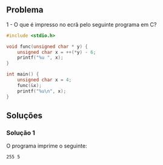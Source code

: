 ## Problema

1 - O que é impresso no ecrã pelo seguinte programa em C?

```c
#include <stdio.h>

void func(unsigned char * y) {
    unsigned char x = ++(*y) - 6;
    printf("%u ", x);
}

int main() {
    unsigned char x = 4;
    func(&x);    
    printf("%u\n", x);
}
```

## Soluções

### Solução 1

O programa imprime o seguinte:

```
255 5
```
